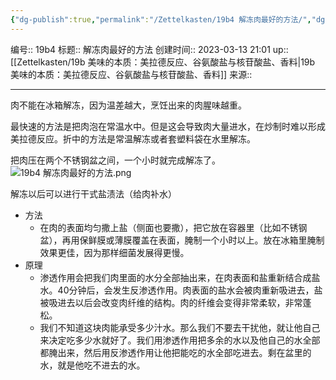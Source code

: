 ```yaml
---
{"dg-publish":true,"permalink":"/Zettelkasten/19b4 解冻肉最好的方法/","dgPassFrontmatter":true}
---
```


编号:: 19b4
标题:: 解冻肉最好的方法
创建时间:: 2023-03-13 21:01
up:: [[Zettelkasten/19b 美味的本质：美拉德反应、谷氨酸盐与核苷酸盐、香料\|19b 美味的本质：美拉德反应、谷氨酸盐与核苷酸盐、香料]]
来源:: 

---
肉不能在冰箱解冻，因为温差越大，烹饪出来的肉腥味越重。

最快速的方法是把肉泡在常温水中。但是这会导致肉大量进水，在炒制时难以形成美拉德反应。折中的方法是常温解冻或者套塑料袋在水里解冻。

把肉压在两个不锈钢盆之间，一个小时就完成解冻了。
![19b4 解冻肉最好的方法.png](/img/user/attachment/19b4%20%E8%A7%A3%E5%86%BB%E8%82%89%E6%9C%80%E5%A5%BD%E7%9A%84%E6%96%B9%E6%B3%95.png)

解冻以后可以进行干式盐渍法（给肉补水）
- 方法
	- 在肉的表面均匀撒上盐（侧面也要撒），把它放在容器里（比如不锈钢盆），再用保鲜膜或薄膜覆盖在表面，腌制一个小时以上。放在冰箱里腌制效果更佳，因为那样细菌发展得更慢。
- 原理
	- 渗透作用会把我们肉里面的水分全部抽出来，在肉表面和盐重新结合成盐水。40分钟后，会发生反渗透作用。肉表面的盐水会被肉重新吸进去，盐被吸进去以后会改变肉纤维的结构。肉的纤维会变得非常柔软，非常蓬松。
	- 我们不知道这块肉能承受多少汁水。那么我们不要去干扰他，就让他自己来决定吃多少水就好了。我们用渗透作用把多余的水以及他自己的水全部都腌出来，然后用反渗透作用让他把能吃的水全部吃进去。剩在盆里的水，就是他吃不进去的水。